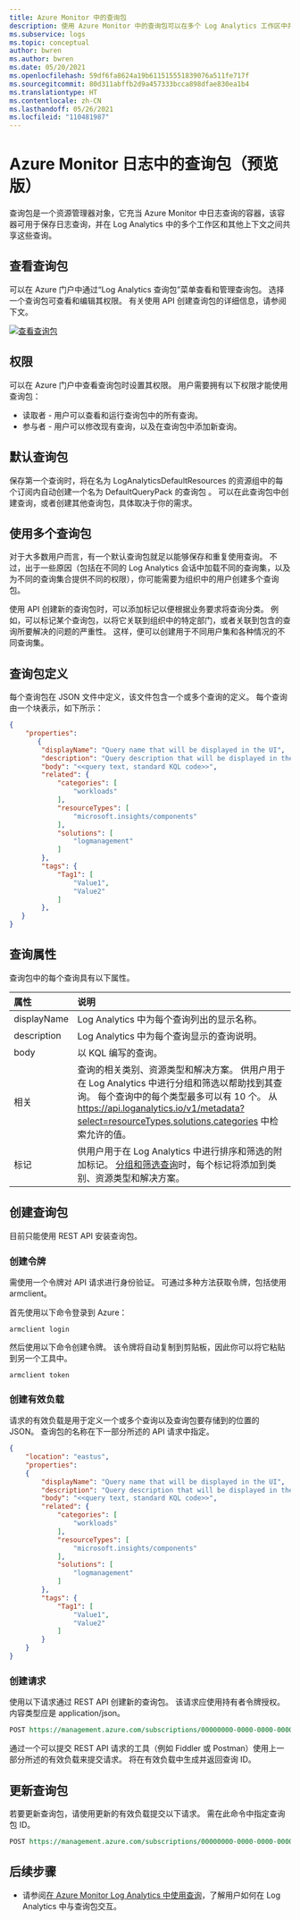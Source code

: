 ```yaml
---
title: Azure Monitor 中的查询包
description: 使用 Azure Monitor 中的查询包可以在多个 Log Analytics 工作区中共享日志查询的集合。
ms.subservice: logs
ms.topic: conceptual
author: bwren
ms.author: bwren
ms.date: 05/20/2021
ms.openlocfilehash: 59df6fa8624a19b611515551839076a511fe717f
ms.sourcegitcommit: 80d311abffb2d9a457333bcca898dfae830ea1b4
ms.translationtype: HT
ms.contentlocale: zh-CN
ms.lasthandoff: 05/26/2021
ms.locfileid: "110481987"
---
```

# <a name="query-packs-in-azure-monitor-logs-preview"></a>Azure Monitor 日志中的查询包（预览版）
查询包是一个资源管理器对象，它充当 Azure Monitor 中日志查询的容器，该容器可用于保存日志查询，并在 Log Analytics 中的多个工作区和其他上下文之间共享这些查询。 

## <a name="view-query-packs"></a>查看查询包
可以在 Azure 门户中通过“Log Analytics 查询包”菜单查看和管理查询包。 选择一个查询包可查看和编辑其权限。 有关使用 API 创建查询包的详细信息，请参阅下文。

[![查看查询包](media/query-packs/view-query-pack.png)](media/query-packs/view-query-pack.png#lightbox)

## <a name="permissions"></a>权限
可以在 Azure 门户中查看查询包时设置其权限。 用户需要拥有以下权限才能使用查询包：

- 读取者 - 用户可以查看和运行查询包中的所有查询。
- 参与者 - 用户可以修改现有查询，以及在查询包中添加新查询。

## <a name="default-query-pack"></a>默认查询包
保存第一个查询时，将在名为 LogAnalyticsDefaultResources 的资源组中的每个订阅内自动创建一个名为 DefaultQueryPack 的查询包 。 可以在此查询包中创建查询，或者创建其他查询包，具体取决于你的需求。

## <a name="using-multiple-query-packs"></a>使用多个查询包
对于大多数用户而言，有一个默认查询包就足以能够保存和重复使用查询。 不过，出于一些原因（包括在不同的 Log Analytics 会话中加载不同的查询集，以及为不同的查询集合提供不同的权限），你可能需要为组织中的用户创建多个查询包。 

使用 API 创建新的查询包时，可以添加标记以便根据业务要求将查询分类。 例如，可以标记某个查询包，以将它关联到组织中的特定部门，或者关联到包含的查询所要解决的问题的严重性。 这样，便可以创建用于不同用户集和各种情况的不同查询集。

## <a name="query-pack-definition"></a>查询包定义
每个查询包在 JSON 文件中定义，该文件包含一个或多个查询的定义。 每个查询由一个块表示，如下所示：

```json
{
    "properties":
       {
        "displayName": "Query name that will be displayed in the UI",
        "description": "Query description that will be displayed in the UI",
        "body": "<<query text, standard KQL code>>",
        "related": {
            "categories": [
                "workloads"
            ],
            "resourceTypes": [
                "microsoft.insights/components"
            ],
            "solutions": [
                "logmanagement"
            ]
        },
        "tags": {
            "Tag1": [
                "Value1",
                "Value2"
            ]
        },
   }
}
```


## <a name="query-properties"></a>查询属性
查询包中的每个查询具有以下属性。


| 属性 | 说明 |
|:---|:---|
| displayName | Log Analytics 中为每个查询列出的显示名称。 | 
| description | Log Analytics 中为每个查询显示的查询说明。 |
| body        | 以 KQL 编写的查询。 |
| 相关     | 查询的相关类别、资源类型和解决方案。 供用户用于在 Log Analytics 中进行分组和筛选以帮助找到其查询。 每个查询中的每个类型最多可以有 10 个。 从 https://api.loganalytics.io/v1/metadata?select=resourceTypes,solutions,categories 中检索允许的值。 |
| 标记        | 供用户用于在 Log Analytics 中进行排序和筛选的附加标记。 [分组和筛选查询](queries.md#finding-and-filtering-queries)时，每个标记将添加到类别、资源类型和解决方案。 |




## <a name="create-a-query-pack"></a>创建查询包
目前只能使用 REST API 安装查询包。 

### <a name="create-token"></a>创建令牌
需使用一个令牌对 API 请求进行身份验证。 可通过多种方法获取令牌，包括使用 armclient。

首先使用以下命令登录到 Azure：

```
armclient login
```

然后使用以下命令创建令牌。 该令牌将自动复制到剪贴板，因此你可以将它粘贴到另一个工具中。

```
armclient token
```

### <a name="create-payload"></a>创建有效负载
请求的有效负载是用于定义一个或多个查询以及查询包要存储到的位置的 JSON。 查询包的名称在下一部分所述的 API 请求中指定。

```json
{
    "location": "eastus",
    "properties":
    {
        "displayName": "Query name that will be displayed in the UI",
        "description": "Query description that will be displayed in the UI",
        "body": "<<query text, standard KQL code>>",
        "related": {
            "categories": [
                "workloads"
            ],
            "resourceTypes": [
                "microsoft.insights/components"
            ],
            "solutions": [
                "logmanagement"
            ]
        },
        "tags": {
            "Tag1": [
                "Value1",
                "Value2"
            ]
        }
    }
}
```

### <a name="create-request"></a>创建请求
使用以下请求通过 REST API 创建新的查询包。 该请求应使用持有者令牌授权。 内容类型应是 application/json。

```rest
POST https://management.azure.com/subscriptions/00000000-0000-0000-0000-000000000000/resourceGroups/my-resource-group/providers/Microsoft.Insights/querypacks/my-query-pack?api-version=2019-09-01-preview
```

通过一个可以提交 REST API 请求的工具（例如 Fiddler 或 Postman）使用上一部分所述的有效负载来提交请求。 将在有效负载中生成并返回查询 ID。 

## <a name="update-a-query-pack"></a>更新查询包
若要更新查询包，请使用更新的有效负载提交以下请求。 需在此命令中指定查询包 ID。

```rest
POST https://management.azure.com/subscriptions/00000000-0000-0000-0000-000000000000/resourceGroups/my-resource-group/providers/Microsoft.Insights/querypacks/my-query-pack/queries/query-id/?api-version=2019-09-01-preview
```

## <a name="next-steps"></a>后续步骤

- 请参阅[在 Azure Monitor Log Analytics 中使用查询](queries.md)，了解用户如何在 Log Analytics 中与查询包交互。